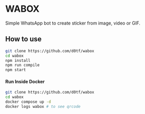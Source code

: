 # WABOX
Simple WhatsApp bot to create sticker from image, video or GIF.

## How to use
```sh
git clone https://github.com/d0tf/wabox
cd wabox
npm install
npm run compile
npm start
```

#### Run Inside Docker
```sh
git clone https://github.com/d0tf/wabox
cd wabox
docker compose up -d
docker logs wabox # to see qrcode
```
